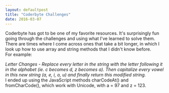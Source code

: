 ```yaml
---
layout: defaultpost
title: "Coderbyte Challenges"
date: 2016-03-07
---
```


Coderbyte has got to be one of my favorite resources. It's surprisingly fun going through the challenges and using what I've learned to solve them. There are times where I come across ones that take a bit longer, in which I look up how to use array and string methods that I didn't know before.<br />
For example:

*Letter Changes -  Replace every letter in the string with the letter following it in the alphabet (ie. c becomes d, z becomes a). Then capitalize every vowel in this new string (a, e, i, o, u) and finally return this modified string.*<br />
I ended up using the JavaScript methods charCodeAt() and fromCharCode(), which work with Unicode, with a = 97 and z = 123.
